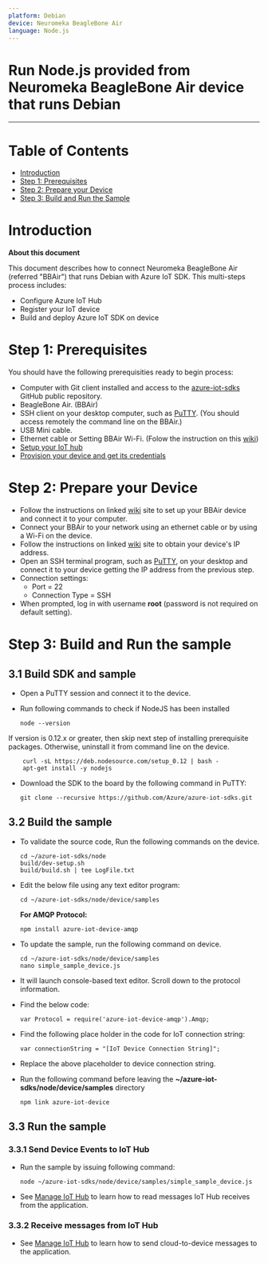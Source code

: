 ```yaml
---
platform: Debian
device: Neuromeka BeagleBone Air
language: Node.js
---
```

Run Node.js provided from Neuromeka BeagleBone Air device that runs Debian
===
---

# Table of Contents

-   [Introduction](#Introduction)
-   [Step 1: Prerequisites](#Prerequisites)
-   [Step 2: Prepare your Device](#PrepareDevice)
-   [Step 3: Build and Run the Sample](#Build)

<a name="Introduction"></a>
# Introduction

**About this document**

This document describes how to connect Neuromeka BeagleBone Air (referred "BBAir") that runs Debian with Azure IoT SDK. This multi-steps process includes:
-   Configure Azure IoT Hub
-   Register your IoT device
-   Build and deploy Azure IoT SDK on device

<a name="Prerequisites"></a>

# Step 1: Prerequisites

You should have the following prerequisities ready to begin process:

-   Computer with Git client installed and access to the
    [azure-iot-sdks](https://github.com/Azure/azure-iot-sdks) GitHub
    public repository.
-   BeagleBone Air. (BBAir)
-   SSH client on your desktop computer, such as [PuTTY](http://www.putty.org/). (You should access remotely the command line on the BBAir.)
-   USB Mini cable.
-   Ethernet cable or Setting BBAir Wi-Fi. (Folow the instruction on this [wiki](http://wiki.neuromeka.net/index.php?title=WiFi_setting))
-   [Setup your IoT hub](https://github.com/Azure/azure-iot-device-ecosystem/blob/master/setup_iothub.md)
-   [Provision your device and get its credentials](https://github.com/Azure/azure-iot-sdk-csharp/blob/master/tools/DeviceExplorer/doc/how_to_use_device_explorer.md)

<a name="PrepareDevice"></a>
# Step 2: Prepare your Device
-   Follow the instructions on linked [wiki](http://wiki.neuromeka.net/index.php?title=Category:Getting_started_with_BB-Air) site to set up your BBAir device and connect it to your computer.
-   Connect your BBAir to your network using an ethernet cable or by using a Wi-Fi on the device.
-   Follow the instructions on linked [wiki](http://wiki.neuromeka.net/index.php?title=Category:Network_settings) site to obtain your device's IP address.
-   Open an SSH terminal program, such as [PuTTY](http://www.putty.org/), on your desktop and connect it to your device getting the IP address from the previous step.
-   Connection settings:
    -   Port = 22
    -   Connection Type = SSH
-   When prompted, log in with username **root** (password is not required on default setting).


<a name="Build"></a>
# Step 3: Build and Run the sample

<a name="Step-3-1-Load"></a>
## 3.1 Build SDK and sample

-   Open a PuTTY session and connect it to the device.

-   Run following commands to check if NodeJS has been installed

        node --version
If version is 0.12.x or greater, then skip next step of installing prerequisite packages. Otherwise, uninstall it from command line on the device.
        
        curl -sL https://deb.nodesource.com/setup_0.12 | bash -
        apt-get install -y nodejs
        
-   Download the SDK to the board by the following command in PuTTY:

        git clone --recursive https://github.com/Azure/azure-iot-sdks.git

## 3.2 Build the sample
-   To validate the source code, Run the following commands on the device.

        cd ~/azure-iot-sdks/node
        build/dev-setup.sh
        build/build.sh | tee LogFile.txt

-   Edit the below file using any text editor program:

        cd ~/azure-iot-sdks/node/device/samples

    **For AMQP Protocol:**

        npm install azure-iot-device-amqp

-   To update the sample, run the following command on device.

        cd ~/azure-iot-sdks/node/device/samples
        nano simple_sample_device.js

-   It will launch console-based text editor. Scroll down to the
    protocol information.
    
-   Find the below code:

        var Protocol = require('azure-iot-device-amqp').Amqp;   

-   Find the following place holder in the code for IoT connection string:

        var connectionString = "[IoT Device Connection String]";

-   Replace the above placeholder to device connection string.

-   Run the following command before leaving the **~/azure-iot-sdks/node/device/samples** directory

        npm link azure-iot-device
## 3.3 Run the sample

### 3.3.1 Send Device Events to IoT Hub

-   Run the sample by issuing following command:

        node ~/azure-iot-sdks/node/device/samples/simple_sample_device.js

-   See [Manage IoT Hub](https://github.com/Azure/azure-iot-device-ecosystem/blob/master/manage_iot_hub.md) to learn how to read messages IoT Hub receives from the application.

### 3.3.2 Receive messages from IoT Hub

-   See [Manage IoT Hub](https://github.com/Azure/azure-iot-device-ecosystem/blob/master/manage_iot_hub.md) to learn how to send cloud-to-device messages to the application.


[lnk-setup-iot-hub]: ../setup_iothub.md
[lnk-manage-iot-hub]: ../manage_iot_hub.md
